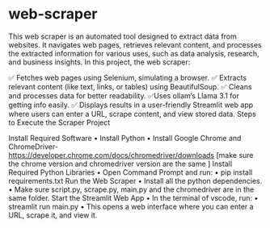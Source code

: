 # web-scraper

This web scraper is an automated tool designed to extract data from websites. It navigates web pages, retrieves relevant content, and processes the extracted information for various uses, such as data analysis, research, and business insights.
In this project, the web scraper:


✅ Fetches web pages using Selenium, simulating a browser.
✅ Extracts relevant content (like text, links, or tables) using BeautifulSoup.
✅ Cleans and processes data for better readability. 
✅Uses ollam’s Llama 3.1 for getting info easily.
✅ Displays results in a user-friendly Streamlit web app where users can enter a URL, scrape content, and view stored data.
Steps to Execute the Scraper Project

Install Required Software
•	Install Python
•	Install Google Chrome and ChromeDriver- https://developer.chrome.com/docs/chromedriver/downloads [make sure the chrome version and chromedriver version are the same ]
Install Required Python Libraries
•	Open Command Prompt and run: 
•	pip install requirements.txt
Run the Web Scraper
•	Install all the python dependencies.
•	Make sure script.py, scrape.py, main.py and the chromedriver are in the same folder.
Start the Streamlit Web App
•	In the terminal of vscode, run: 
•	streamlit run main.py
•	This opens a web interface where you can enter a URL, scrape it, and view it.
